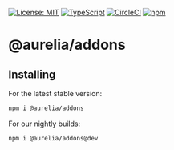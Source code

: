 [![License: MIT](https://img.shields.io/badge/License-MIT-yellow.svg)](https://opensource.org/licenses/MIT)
[![TypeScript](https://img.shields.io/badge/%3C%2F%3E-TypeScript-%230074c1.svg)](http://www.typescriptlang.org/)
[![CircleCI](https://circleci.com/gh/aurelia/aurelia.svg?style=shield)](https://circleci.com/gh/aurelia/aurelia)
[![npm](https://img.shields.io/npm/v/@aurelia/metadata.svg?maxAge=3600)](https://www.npmjs.com/package/@aurelia/metadata)

# @aurelia/addons

## Installing

For the latest stable version:

```bash
npm i @aurelia/addons
```

For our nightly builds:

```bash
npm i @aurelia/addons@dev
```
